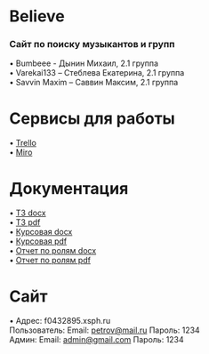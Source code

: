# Believe

### Сайт по поиску музыкантов и групп
•	Bumbeee - Дынин Михаил, 2.1 группа <br>
•	Varekai133 – Стеблева Екатерина, 2.1 группа <br>
•	Savvin Maxim – Саввин Максим, 2.1 группа
# Сервисы для работы
•	[Trello](https://trello.com/b/pDAB8yMt/проект-тп) <br>
•	[Miro](https://miro.com/app/board/o9J_kvVIfC0=/)
# Документация
•	[ТЗ docx](https://github.com/Bumbeee/TProject/blob/master/documents/TZ.docx) <br>
•	[ТЗ pdf](https://github.com/Bumbeee/TProject/blob/master/documents/TZ.pdf) <br>
•	[Курсовая docx](https://github.com/Bumbeee/TProject/blob/master/documents/Курсовая.docx) <br>
•	[Курсовая pdf](https://github.com/Bumbeee/TProject/blob/master/documents/Курсовая.pdf) <br>
•	[Отчет по ролям docx](https://github.com/Bumbeee/TProject/blob/master/documents/%D0%9E%D1%82%D1%87%D0%B5%D1%82%20%D0%BF%D0%BE%20%D1%80%D0%BE%D0%BB%D1%8F%D0%BC.docx) <br>
•	[Отчет по ролям pdf](https://github.com/Bumbeee/TProject/blob/master/documents/%D0%9E%D1%82%D1%87%D0%B5%D1%82%20%D0%BF%D0%BE%20%D1%80%D0%BE%D0%BB%D1%8F%D0%BC.pdf)<br>
# Сайт
•	Адрес: f0432895.xsph.ru<br>Пользователь: Email: petrov@mail.ru Пароль: 1234<br>Админ: Email: admin@gmail.com Пароль: 1234<br>
